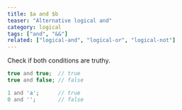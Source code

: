 ```yaml
---
title: $a and $b
teaser: "Alternative logical and"
category: logical
tags: ["and", "&&"]
related: ["logical-and", "logical-or", "logical-not"]
---
```


Check if both conditions are truthy.

```php
true and true;  // true
true and false; // false

1 and 'a';      // true
0 and '';       // false
```
